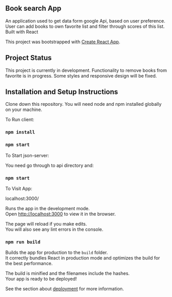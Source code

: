 ## Book search App

An application used to get data form google Api, based on user preference. User can add books to own favorite list and filter through scores of this list.
Built with React

This project was bootstrapped with [Create React App](https://github.com/facebook/create-react-app).

## Project Status

This project is currently in development. Functionality to remove books from favorite is in progress. Some styles and responsive design will be fixed. 

## Installation and Setup Instructions

Clone down this repository. You will need node and npm installed globally on your machine.

To Run client:

### `npm install`

### `npm start`

To Start json-server:

You need go through to api directory and:

### `npm start`

To Visit App:

localhost:3000/

Runs the app in the development mode.<br />
Open [http://localhost:3000](http://localhost:3000) to view it in the browser.

The page will reload if you make edits.<br />
You will also see any lint errors in the console.


### `npm run build`

Builds the app for production to the `build` folder.<br />
It correctly bundles React in production mode and optimizes the build for the best performance.

The build is minified and the filenames include the hashes.<br />
Your app is ready to be deployed!

See the section about [deployment](https://facebook.github.io/create-react-app/docs/deployment) for more information.


